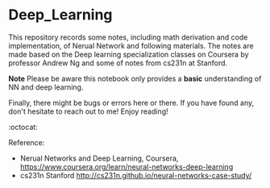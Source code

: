# Deep_Learning

This repository records some notes, including math derivation and code implementation, of Nerual Network and following materials.
The notes are made based on the Deep learning specialization classes on Coursera by professor Andrew Ng and some of notes from cs231n at Stanford.

**Note** Please be aware this notebook only provides a <b>basic</b> understanding of NN and deep learning.

Finally, there might be bugs or errors here or there. If you have found any, don't hesitate to reach out to me!
Enjoy reading!

:octocat:

Reference:
- Nerual Networks and Deep Learning, Coursera, https://www.coursera.org/learn/neural-networks-deep-learning
- cs231n Stanford http://cs231n.github.io/neural-networks-case-study/
